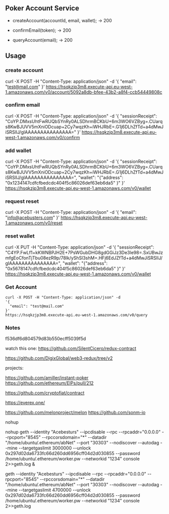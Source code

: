 ## Poker Account Service

- createAccount(accountId, email, wallet); -> 200

- confirmEmail(token); -> 200

- queryAccount(email); -> 200


## Usage

### create account
curl -X POST -H "Content-Type: application/json" -d '{ "email": "test@mail.com" }' https://hsqkzjp3m8.execute-api.eu-west-1.amazonaws.com/v0/account/5092a8db-bfee-43b2-a8f4-ccb54449808c

### confirm email
curl -X POST -H "Content-Type: application/json" -d '{ "sessionReceipt": "CoYP.DMxsUhtFwRUQbSYnRy0ALSDhrmBCKbU+6m3WO6VZByg=.CUarqs8KwBJUVV5mXniODcuap+2Cy7wqzKh+iWHJRbE=.G1j6DLhZfTd+a4dMwJiSRSlIJ/glAAAAAAAAAAAAAAA=" }' https://hsqkzjp3m8.execute-api.eu-west-1.amazonaws.com/v0/confirm

### add wallet
curl -X POST -H "Content-Type: application/json" -d '{ "sessionReceipt": "CoYP.DMxsUhtFwRUQbSYnRy0ALSDhrmBCKbU+6m3WO6VZByg=.CUarqs8KwBJUVV5mXniODcuap+2Cy7wqzKh+iWHJRbE=.G1j6DLhZfTd+a4dMwJiSRSlIJ/glAAAAAAAAAAAAAAA=", "wallet": "{\"address\": \"0x1234147cdfcfbedcdc404f5c86026def63eb6da5\" }" }' https://hsqkzjp3m8.execute-api.eu-west-1.amazonaws.com/v0/wallet


### request reset
curl -X POST -H "Content-Type: application/json" -d '{ "email": "info@acebusters.com" }' https://hsqkzjp3m8.execute-api.eu-west-1.amazonaws.com/v0/reset


### reset wallet
curl -X PUT -H "Content-Type: application/json" -d '{ "sessionReceipt": "C4YP.FwLf1+kKWNBPJH2E+7PsWGubDHG8gdGGiJz3De3le98=.SxUBwJzmfgEoCfonTjTbu08ezR9p/78lk/yShSl3shM=.HFj6EdJZfTd+a4dMwJiSRSlIJ/glAAAAAAAAAAAAAAA=", "wallet": "{\"address\": \"0x5678147cdfcfbedcdc404f5c86026def63eb6da5\" }" }' https://hsqkzjp3m8.execute-api.eu-west-1.amazonaws.com/v0/wallet


### Get Account

```
curl -X POST -H "Content-Type: application/json" -d
'{
  "email": "test@mail.com"
}'
https://hsqkzjp3m8.execute-api.eu-west-1.amazonaws.com/v0/query
```


### Notes

f536df6d804579d83b550ecff5039f5d




watch this one: https://github.com/SilentCicero/redux-contract

https://github.com/DigixGlobal/web3-redux/tree/v2


projects:

https://github.com/amiller/instant-poker
https://github.com/ethereum/EIPs/pull/212

https://github.com/cryptofiat/contract

https://everex.one/


https://github.com/melonproject/melon
https://github.com/sonm-io



nohup 

nohup geth --identity "Acebesturs" --ipcdisable --rpc --rpcaddr="0.0.0.0" --rpcport="8545" --rpccorsdomain="*" --datadir "/home/ubuntu/.ethereum/abNet" --port "30303" --nodiscover --autodag --mine --targetgaslimit 3000000 --unlock 0x297d02da6733fc66d260dd6956cff04d2d030855 --password /home/ubuntu/.ethereum/worker.pw --networkid "1234" console 2>>geth.log &

geth --identity "Acebesturs" --ipcdisable --rpc --rpcaddr="0.0.0.0" --rpcport="8545" --rpccorsdomain="*" --datadir "/home/ubuntu/.ethereum/abNet" --port "30303" --nodiscover --autodag --mine --targetgaslimit 4700000 --unlock 0x297d02da6733fc66d260dd6956cff04d2d030855 --password /home/ubuntu/.ethereum/worker.pw --networkid "1234" console 2>>geth.log